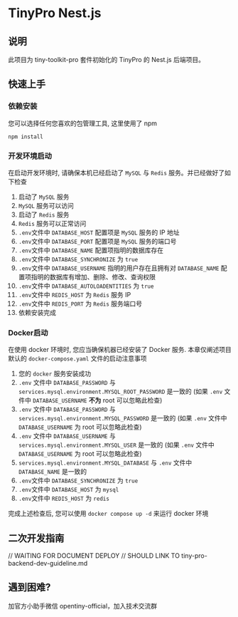 # TinyPro Nest.js

## 说明

此项目为 tiny-toolkit-pro 套件初始化的 TinyPro 的 Nest.js 后端项目。

## 快速上手

### 依赖安装

您可以选择任何您喜欢的包管理工具, 这里使用了 npm

```
npm install
```

### 开发环境启动

在启动开发环境时, 请确保本机已经启动了 `MySQL` 与 `Redis` 服务。并已经做好了如下检查

1. 启动了 `MySQL` 服务
2. `MySQL` 服务可以访问
3. 启动了 `Redis` 服务
4. `Redis` 服务可以正常访问
5. `.env`文件中 `DATABASE_HOST` 配置项是 `MySQL` 服务的 IP 地址
6. `.env`文件中 `DATABASE_PORT` 配置项是 `MySQL` 服务的端口号
7. `.env`文件中 `DATABASE_NAME` 配置项指明的数据库存在
8. `.env`文件中 `DATABASE_SYNCHRONIZE` 为 `true`
9. `.env`文件中 `DATABASE_USERNAME` 指明的用户存在且拥有对 `DATABASE_NAME` 配置项指明的数据库有增加、删除、修改、查询权限
10. `.env`文件中 `DATABASE_AUTOLOADENTITIES` 为 `true`
11. `.env`文件中 `REDIS_HOST` 为 `Redis` 服务 IP
12. `.env`文件中 `REDIS_PORT` 为 `Redis` 服务端口号
13. 依赖安装完成

### Docker启动

在使用 docker 环境时, 您应当确保机器已经安装了 Docker 服务. 本章仅阐述项目默认的 `docker-compose.yaml` 文件的启动注意事项

1. 您的 `docker` 服务安装成功
2. `.env` 文件中 `DATABASE_PASSWORD` 与 `services.mysql.environment.MYSQL_ROOT_PASSWORD` 是一致的 (如果 `.env` 文件中 `DATABASE_USERNAME` **不为** root 可以忽略此检查)
2. `.env` 文件中 `DATABASE_PASSWORD` 与 `services.mysql.environment.MYSQL_PASSWORD` 是一致的 (如果 `.env` 文件中 `DATABASE_USERNAME` 为 root 可以忽略此检查)
3. `.env` 文件中 `DATABASE_USERNAME` 与 `services.mysql.environment.MYSQL_USER` 是一致的 (如果 `.env` 文件中 `DATABASE_USERNAME` 为 root 可以忽略此检查)
4. `services.mysql.environment.MYSQL_DATABASE` 与 `.env` 文件中 `DATABASE_NAME` 是一致的
5. `.env`文件中 `DATABASE_SYNCHRONIZE` 为 `true`
6. `.env`文件中 `DATABASE_HOST` 为 `mysql`
7. `.env`文件中 `REDIS_HOST` 为 `redis`

完成上述检查后, 您可以使用 `docker compose up -d` 来运行 docker 环境


## 二次开发指南

// WAITING FOR DOCUMENT DEPLOY
// SHOULD LINK TO tiny-pro-backend-dev-guideline.md

## 遇到困难?

加官方小助手微信 opentiny-official，加入技术交流群
